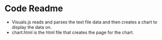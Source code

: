 # Code Readme

* Visuals.js reads and parses the text file data and then creates a chart to display the data on.
* chart.html is the html file that creates the page for the chart.
